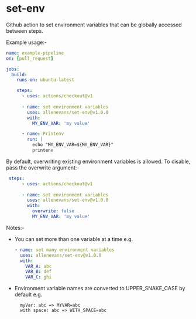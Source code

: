 # set-env
Github action to set environment variables that can be globally accessed between steps.

Example usage:-

```yml
name: example-pipeline
on: [pull_request]

jobs:
  build:
    runs-on: ubuntu-latest

    steps:
      - uses: actions/checkout@v1
      
      - name: set environment variables
        uses: allenevans/set-env@v1.0.0
        with:
          MY_ENV_VAR: 'my value'

      - name: Printenv
        run: |
          echo "MY_ENV_VAR=${MY_ENV_VAR}"
          printenv
```

By default, overwriting existing environment variables is allowed. To disable, pass the overwrite argument:-
```yml
 steps:
      - uses: actions/checkout@v1
      
      - name: set environment variables
        uses: allenevans/set-env@v1.0.0
        with:
          overwrite: false
          MY_ENV_VAR: 'my value'
``` 

Notes:-
* You can set more than one variable at a time e.g.
    ```yml
    - name: set many environment variables
      uses: allenevans/set-env@v1.0.0
      with:
        VAR_A: abc
        VAR_B: def
        VAR_C: ghi
    ```
* Environment variable names are converted to UPPER_SNAKE_CASE by default e.g.
  ```
    myVar: abc => MYVAR=abc
    with space: abc => WITH_SPACE=abc
  ```
